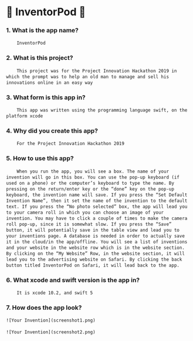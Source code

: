 # 🚀 InventorPod  🚀

### 1. What is the app name?

        InventorPod

### 2.  What is this project?

        This project was for the Project Innovation Hackathon 2019 in which the prompt was to help an old man to manage and sell his innovations online in an easy way

### 3. What form is this app in?

        This app was written using the programming language swift, on the platform xcode

### 4. Why did you create this app?

        For the Project Innovation Hackathon 2019

### 5. How to use this app?

        When you run the app, you will see a box. The name of your invention will go in this box. You can use the pop-up keyboard (if used on a phone) or the computer’s keyboard to type the name. By pressing on the return/enter key or the “done” key on the pop-up keyboard, the invention name will save. If you press the “Set Default Invention Name”, then it set the name of the invention to the default text. If you press the “No photo selected” box, the app will lead you to your camera roll in which you can choose an image of your invention. You may have to click a couple of times to make the camera roll pop-up, since it is somewhat slow. If you press the “Save” button, it will potentially save in the table view and lead you to your inventions page. A database is needed in order to actually save it in the cloud/in the app/offline. You will see a list of inventions and your website in the website row which is in the website section. By clicking on the “My Website” Row, in the website section, it will lead you to the advertising website on Safari. By clicking the back button titled InventorPod on Safari, it will lead back to the app.

### 6. What xcode and swift version is the app in?

        It is xcode 10.2, and swift 5

### 7. How does the app look?
    ![Your Invention](screenshot1.png)

    ![Your Invention](screenshot2.png)


